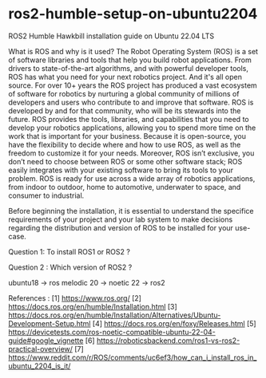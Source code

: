 # ros2-humble-setup-on-ubuntu2204
ROS2 Humble Hawkbill installation guide on Ubuntu 22.04 LTS

What is ROS and why is it used?
The Robot Operating System (ROS) is a set of software libraries and tools that help you build robot applications. From drivers to state-of-the-art algorithms, and with powerful developer tools, ROS has what you need for your next robotics project. And it's all open source. For over 10+ years the ROS project has produced a vast ecosystem of software for robotics by nurturing a global community of millions of developers and users who contribute to and improve that software. ROS is developed by and for that community, who will be its stewards into the future. ROS provides the tools, libraries, and capabilities that you need to develop your robotics applications, allowing you to spend more time on the work that is important for your business. Because it is open-source, you have the flexibility to decide where and how to use ROS, as well as the freedom to customize it for your needs. Moreover, ROS isn’t exclusive, you don’t need to choose between ROS or some other software stack; ROS easily integrates with your existing software to bring its tools to your problem. ROS is ready for use across a wide array of robotics applications, from indoor to outdoor, home to automotive, underwater to space, and consumer to industrial.


Before beginning the installation, it is essential to understand the specifice requirements of your project and your lab system to make decisions regarding the distribution and version of ROS to be installed for your use-case.

Question 1: To install ROS1 or ROS2 ?


Question 2 : Which version of ROS2 ?

ubuntu18 -> ros melodic
20 -> noetic
22 -> ros2



References : 
[1] https://www.ros.org/
[2] https://docs.ros.org/en/humble/Installation.html
[3] https://docs.ros.org/en/humble/Installation/Alternatives/Ubuntu-Development-Setup.html
[4] https://docs.ros.org/en/foxy/Releases.html
[5] https://devicetests.com/ros-noetic-compatible-ubuntu-22-04-guide#google_vignette
[6] https://roboticsbackend.com/ros1-vs-ros2-practical-overview/
[7] https://www.reddit.com/r/ROS/comments/uc6ef3/how_can_i_install_ros_in_ubuntu_2204_is_it/

